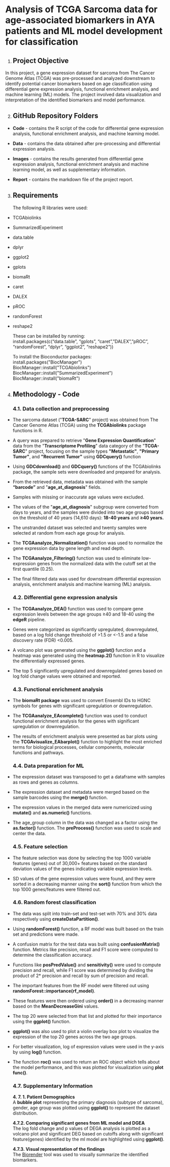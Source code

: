 # **Analysis of TCGA Sarcoma data for age-associated biomarkers in AYA patients and ML model development for classification**

1. ## **Project Objective**

In this project, a gene expression dataset for sarcoma from The Cancer Genome Atlas (TCGA) was pre-processed and analyzed downstream to identify potential cancer biomarkers based on age classification using differential gene expression analysis, functional enrichment analysis, and machine learning (ML) models. The project involved data visualization and interpretation of the identified biomarkers and model performance.

2. ## **GitHub Repository Folders**

* **Code** \- contains the R script of the code for differential gene expression analysis, functional enrichment analysis, and machine learning model.

* **Data** \- contains the data obtained after pre-processing and differential expression analysis.

* **Images** \- contains the results generated from differential gene expression analysis, functional enrichment analysis and machine learning model, as well as supplementary information.

* **Report** \- contains the markdown file of the project report.

  ## 

3. ## **Requirements**

   The following R libraries were used:

* TCGAbiolinks  
* SummarizedExperiment  
* data.table  
* dplyr  
* ggplot2  
* gplots  
* biomaRt  
* caret  
* DALEX  
* pROC  
* randomForest  
* reshape2  
    
  These can be installed by running:  
  install.packages(c(“data.table”, “gplots”, “caret”,”DALEX”,”pROC”, “randomForest”, “dplyr”, “ggplot2”, “reshape2”))  

  To install the Bioconductor packages:  
  install.packages("BiocManager")  
  BiocManager::install("TCGAbiolinks")   
  BiocManager::install("SummarizedExperiment")
  BiocManager::install("biomaRt")


4. ## **Methodology \- Code**

   

   ### **4.1.  Data collection and preprocessing**

     
* The sarcoma dataset ("**TCGA-SARC**" project) was obtained from The Cancer Genome Atlas (TCGA) using the **TCGAbiolinks** package functions in R.   
* A query was prepared to retrieve "**Gene Expression Quantification**" data from the "**Transcriptome Profiling**" data category of the "**TCGA-SARC**" project, focusing on the sample types **"Metastatic"**, **"Primary Tumor"**, and **"Recurrent Tumor"** using **GDCquery()** function  
* Using **GDCdownload()** and **GDCquery()** functions of the TCGAbiolinks package, the sample sets were downloaded and prepared for analysis.  
* From the retrieved data, metadata was obtained with the sample **“barcode”** and  "**age\_at\_diagnosis**" fields.  
* Samples with missing or inaccurate age values were excluded.  
* The values of the "**age\_at\_diagnosis**" subgroup were converted from days to years, and the samples were divided into two age groups based on the threshold of 40 years (14,610 days): **18-40 years** and **≥40 years.**  
* The unstranded dataset was selected and twenty samples were selected at random from each age group for analysis.  
* The **TCGAanalyze\_Normalization()** function was used to normalize the gene expression data by gene length and read depth.  
* The **TCGAanalyze\_Filtering()** function was used to eliminate low-expression genes from the normalized data with the cutoff set at the first quantile (0.25).  
* The final filtered data was used for downstream differential expression analysis, enrichment analysis and machine learning (ML) analysis.


  ### **4.2.  Differential gene expression analysis** 

    
* The **TCGAanalyze\_DEA()** function was used to compare gene expression levels between the age groups ≥40 and 18-40 using the **edgeR** pipeline.   
* Genes were categorized as significantly upregulated, downregulated, based on a log fold change threshold of \>1.5 or \<-1.5 and a false discovery rate (FDR) \<0.005.  
* A volcano plot was generated using the **ggplot()** function and a heatmap was generated using the **heatmap.2()** function in R to visualize the differentially expressed genes.  
* The top 5 significantly upregulated and downregulated genes based on log fold change values were obtained and reported.


  ### **4.3.  Functional enrichment analysis**

* The **biomaRt package** was used to convert Ensembl IDs to HGNC symbols for genes with significant upregulation or downregulation.  
* The **TCGAanalyze\_EAcomplete()** function was used to conduct functional enrichment analysis for the genes with significant upregulation or downregulation.  
* The results of enrichment analysis were presented as bar plots using the **TCGAvisualize\_EAbarplot()** function to highlight the most enriched terms for biological processes, cellular components, molecular functions and pathways.  
   

  ### **4.4.  Data preparation for ML**

    
* The expression dataset was transposed to get a dataframe with samples as rows and genes as columns.   
* The expression dataset and metadata were merged based on the sample barcodes using the **merge()** function.  
* The expression values in the merged data were numericized using **mutate()** and **as.numeric()** functions.   
* The age\_group column in the data was changed as a factor using the **as.factor()** function. The **preProcess()** function was used to scale and center the data.  
     

  ### **4.5.  Feature selection**

    
* The feature selection was done by selecting the top 1000 variable features (genes) out of 30,000+ features based on the standard deviation values of the genes indicating variable expression levels.  
* SD values of the gene expression values were found, and they were sorted in a decreasing manner using the **sort()** function from which the top 1000 genes/features were filtered out.  
   

  ### **4.6.  Random forest classification**

    
* The data was split into train-set and test-set with 70% and 30% data respectively using **createDataPartition()**.   
* Using **randomForest()** function, a RF model was built based on the train set and predictions were made.   
* A confusion matrix for the test data was built using **confusionMatrix()** function. Metrics like precision, recall and F1 score were computed to determine the classification accuracy.   
* Functions like **posPredValue()** and **sensitivity()** were used to compute precision and recall, while F1 score was determined by dividing the product of 2\* precision and recall by sum of precision and recall.   
* The important features from the RF model were filtered out using **randomForest::importance(rf\_model)**.   
* These features were then ordered using **order()** in a decreasing manner based on the **MeanDecreaseGini** values.  
* The top 20 were selected from that list and plotted for their importance using the **ggplot()** function.  
* **ggplot()** was also used to plot a violin overlay box plot to visualize the expression of the top 20 genes across the two age groups.   
* For better visualization, log of expression values were used in the y-axis by using **log()** function.  
* The function **roc()** was used to return an ROC object which tells about the model performance, and this was plotted for visualization using **plot func()**.


  ### **4.7.    Supplementary Information** 


  **4\. 7\. 1\. Patient Demographics**   
  A **bubble plot** representing the primary diagnosis (subtype of sarcoma), gender, age group was plotted using **ggplot()** to represent the dataset distribution.  
    
  **4.7.2. Comparing significant genes from ML model and DGEA**  
  The log fold change and p values of  DEGA analysis is plotted as a volcano plot and significant DEG based on cutoffs along with significant feature(genes) identified by the ml model are highlighted using **ggplot()**.   
    
  **4.7.3. Visual representation of the findings**  
  The [Biorender](http://BioRender.com) tool was used to visually summarize the identified biomarkers.

    
    
    
    
  
